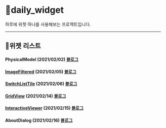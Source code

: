 # &#128197;daily_widget

하루에 위젯 하나를 사용해보는 프로젝트입니다.

---

## &#128193;위젯 리스트

#### PhysicalModel (2021/02/02) [블로그](https://blog.naver.com/flutter_dart/222228353406, "네이버 블로그")

#### [ImageFiltered](https://github.com/tree-victory/daily-widget/blob/master/lib/screen/imagefilter_screen.dart) (2021/02/05) [블로그](https://blog.naver.com/flutter_dart/222231708806, "네이버 블로그")

#### [SwitchListTile](https://github.com/tree-victory/daily-widget/blob/master/lib/screen/switchListTile_screen.dart) (2021/02/06) [블로그](https://blog.naver.com/flutter_dart/222234329154, "네이버 블로그")

#### [GridView](https://github.com/tree-victory/daily-widget/blob/master/lib/screen/gridView_screen.dart) (2021/02/14) [블로그](https://blog.naver.com/PostView.nhn?blogId=flutter_dart&logNo=222242906148&categoryNo=6&parentCategoryNo=&from=thumbnailList, "네이버 블로그")

#### [InteractiveViewer](https://github.com/tree-victory/daily-widget/blob/master/lib/screen/interactiveViewer_screen.dart) (2021/02/15) [블로그](https://blog.naver.com/PostView.nhn?blogId=flutter_dart&logNo=222244192706&categoryNo=6&parentCategoryNo=&from=thumbnailList)

#### AboutDialog (2021/02/16) [블로그](https://postfiles.pstatic.net/MjAyMTAyMTZfODEg/MDAxNjEzNDU2MTE0OTc4.z0lJK6yhDK9KV2fp481C_Vgh_vgRAvFsdTxpU4u8Dk8g.AR8vgKvTZl_EqaLUGgJfoyTxmWtbWyyNPiJV1GEUEnEg.PNG.flutter_dart/Screenshot_1613456077.png?type=f238)
